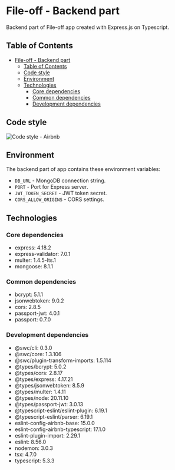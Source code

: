 # File-off - Backend part

Backend part of File-off app created with Express.js on Typescript.

## Table of Contents

- [File-off - Backend part](#file-off---backend-part)
  - [Table of Contents](#table-of-contents)
  - [Code style](#code-style)
  - [Environment](#environment)
  - [Technologies](#technologies)
    - [Core dependencies](#core-dependencies)
    - [Common dependencies](#common-dependencies)
    - [Development dependencies](#development-dependencies)

## Code style

![Сode style - Airbnb](https://user-images.githubusercontent.com/59235713/189879167-2451932a-746e-43e8-996f-7829eec98c45.svg)

## Environment

The backend part of app contains these environment variables:

- `DB_URL` - MongoDB connection string.
- `PORT` - Port for Express server.
- `JWT_TOKEN_SECRET` - JWT token secret.
- `CORS_ALLOW_ORIGINS` - CORS settings.

## Technologies

### Core dependencies

- express: 4.18.2
- express-validator: 7.0.1
- multer: 1.4.5-lts.1
- mongoose: 8.1.1

### Common dependencies

- bcrypt: 5.1.1
- jsonwebtoken: 9.0.2
- cors: 2.8.5
- passport-jwt: 4.0.1
- passport: 0.7.0

### Development dependencies

- @swc/cli: 0.3.0
- @swc/core: 1.3.106
- @swc/plugin-transform-imports: 1.5.114
- @types/bcrypt: 5.0.2
- @types/cors: 2.8.17
- @types/express: 4.17.21
- @types/jsonwebtoken: 8.5.9
- @types/multer: 1.4.11
- @types/node: 20.11.10
- @types/passport-jwt: 3.0.13
- @typescript-eslint/eslint-plugin: 6.19.1
- @typescript-eslint/parser: 6.19.1
- eslint-config-airbnb-base: 15.0.0
- eslint-config-airbnb-typescript: 17.1.0
- eslint-plugin-import: 2.29.1
- eslint: 8.56.0
- nodemon: 3.0.3
- tsx: 4.7.0
- typescript: 5.3.3
